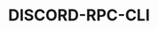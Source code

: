 <div align="center">

# DISCORD-RPC-CLI

</div>
<!--stackedit_data:
eyJoaXN0b3J5IjpbLTIxNDIzODc5OTJdfQ==
-->